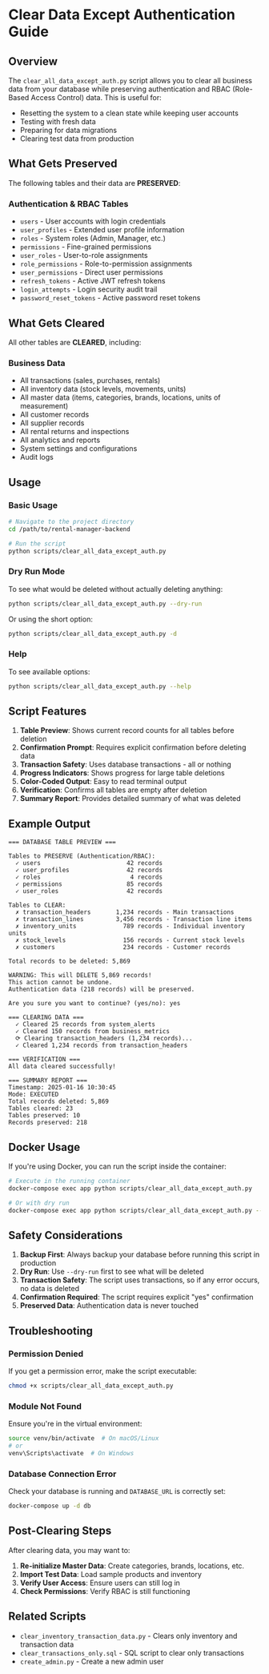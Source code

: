 # Clear Data Except Authentication Guide

## Overview

The `clear_all_data_except_auth.py` script allows you to clear all business data from your database while preserving authentication and RBAC (Role-Based Access Control) data. This is useful for:

- Resetting the system to a clean state while keeping user accounts
- Testing with fresh data
- Preparing for data migrations
- Clearing test data from production

## What Gets Preserved

The following tables and their data are **PRESERVED**:

### Authentication & RBAC Tables
- `users` - User accounts with login credentials
- `user_profiles` - Extended user profile information
- `roles` - System roles (Admin, Manager, etc.)
- `permissions` - Fine-grained permissions
- `user_roles` - User-to-role assignments
- `role_permissions` - Role-to-permission assignments
- `user_permissions` - Direct user permissions
- `refresh_tokens` - Active JWT refresh tokens
- `login_attempts` - Login security audit trail
- `password_reset_tokens` - Active password reset tokens

## What Gets Cleared

All other tables are **CLEARED**, including:

### Business Data
- All transactions (sales, purchases, rentals)
- All inventory data (stock levels, movements, units)
- All master data (items, categories, brands, locations, units of measurement)
- All customer records
- All supplier records
- All rental returns and inspections
- All analytics and reports
- System settings and configurations
- Audit logs

## Usage

### Basic Usage

```bash
# Navigate to the project directory
cd /path/to/rental-manager-backend

# Run the script
python scripts/clear_all_data_except_auth.py
```

### Dry Run Mode

To see what would be deleted without actually deleting anything:

```bash
python scripts/clear_all_data_except_auth.py --dry-run
```

Or using the short option:

```bash
python scripts/clear_all_data_except_auth.py -d
```

### Help

To see available options:

```bash
python scripts/clear_all_data_except_auth.py --help
```

## Script Features

1. **Table Preview**: Shows current record counts for all tables before deletion
2. **Confirmation Prompt**: Requires explicit confirmation before deleting data
3. **Transaction Safety**: Uses database transactions - all or nothing
4. **Progress Indicators**: Shows progress for large table deletions
5. **Color-Coded Output**: Easy to read terminal output
6. **Verification**: Confirms all tables are empty after deletion
7. **Summary Report**: Provides detailed summary of what was deleted

## Example Output

```
=== DATABASE TABLE PREVIEW ===

Tables to PRESERVE (Authentication/RBAC):
  ✓ users                        42 records
  ✓ user_profiles                42 records
  ✓ roles                         4 records
  ✓ permissions                  85 records
  ✓ user_roles                   42 records

Tables to CLEAR:
  ✗ transaction_headers       1,234 records - Main transactions
  ✗ transaction_lines         3,456 records - Transaction line items
  ✗ inventory_units             789 records - Individual inventory units
  ✗ stock_levels                156 records - Current stock levels
  ✗ customers                   234 records - Customer records

Total records to be deleted: 5,869

WARNING: This will DELETE 5,869 records!
This action cannot be undone.
Authentication data (218 records) will be preserved.

Are you sure you want to continue? (yes/no): yes

=== CLEARING DATA ===
  ✓ Cleared 25 records from system_alerts
  ✓ Cleared 150 records from business_metrics
  ⟳ Clearing transaction_headers (1,234 records)...
  ✓ Cleared 1,234 records from transaction_headers

=== VERIFICATION ===
All data cleared successfully!

=== SUMMARY REPORT ===
Timestamp: 2025-01-16 10:30:45
Mode: EXECUTED
Total records deleted: 5,869
Tables cleared: 23
Tables preserved: 10
Records preserved: 218
```

## Docker Usage

If you're using Docker, you can run the script inside the container:

```bash
# Execute in the running container
docker-compose exec app python scripts/clear_all_data_except_auth.py

# Or with dry run
docker-compose exec app python scripts/clear_all_data_except_auth.py --dry-run
```

## Safety Considerations

1. **Backup First**: Always backup your database before running this script in production
2. **Dry Run**: Use `--dry-run` first to see what will be deleted
3. **Transaction Safety**: The script uses transactions, so if any error occurs, no data is deleted
4. **Confirmation Required**: The script requires explicit "yes" confirmation
5. **Preserved Data**: Authentication data is never touched

## Troubleshooting

### Permission Denied
If you get a permission error, make the script executable:
```bash
chmod +x scripts/clear_all_data_except_auth.py
```

### Module Not Found
Ensure you're in the virtual environment:
```bash
source venv/bin/activate  # On macOS/Linux
# or
venv\Scripts\activate  # On Windows
```

### Database Connection Error
Check your database is running and `DATABASE_URL` is correctly set:
```bash
docker-compose up -d db
```

## Post-Clearing Steps

After clearing data, you may want to:

1. **Re-initialize Master Data**: Create categories, brands, locations, etc.
2. **Import Test Data**: Load sample products and inventory
3. **Verify User Access**: Ensure users can still log in
4. **Check Permissions**: Verify RBAC is still functioning

## Related Scripts

- `clear_inventory_transaction_data.py` - Clears only inventory and transaction data
- `clear_transactions_only.sql` - SQL script to clear only transactions
- `create_admin.py` - Create a new admin user